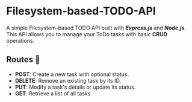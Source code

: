 # Filesystem-based-TODO-API

A simple Filesystem-based TODO API built with ***Express.js*** and ***Node.js***. This API allows you to manage your ToDo tasks with basic **CRUD** operations.

## Routes 🚀

- **POST**: Create a new task with optional status.
- **DELETE**: Remove an existing task by its ID.
- **PUT**: Modify a task's details or update its status.
- **GET**: Retrieve a list of all tasks.


